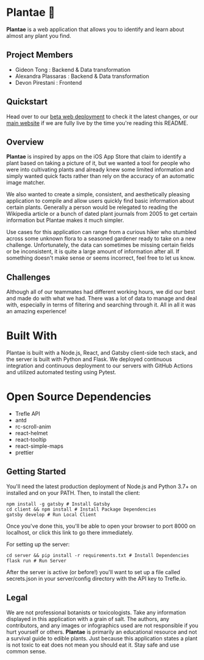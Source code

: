 # Plantae 🌱
**Plantae** is a web application that allows you to identify and learn about almost any plant you find.

## Project Members
- Gideon Tong : Backend & Data transformation
- Alexandra Plassaras : Backend & Data transformation
- Devon Pirestani : Frontend

## Quickstart
Head over to our [beta web deployment](https://dice-game-d967b.web.app/) to check it the latest changes, or our [main website](https://mygreenery.space/) if we are fully live by the time you're reading this README.

## Overview
__Plantae__ is inspired by apps on the iOS App Store that claim to identify a plant based on taking a picture of it, but we wanted a tool for people who were into cultivating plants and already knew some limited information and simply wanted quick facts rather than rely on the accuracy of an automatic image matcher.

We also wanted to create a simple, consistent, and aesthetically pleasing application to compile and allow users quickly find basic information about certain plants. Generally a person would be relegated to reading the Wikipedia article or a bunch of dated plant journals from 2005 to get certain information but Plantae makes it much simpler.

Use cases for this application can range from a curious hiker who stumbled across some unknown flora to a seasoned gardener ready to take on a new challenge. Unfortunately, the data can sometimes be missing certain fields or be inconsistent, it is quite a large amount of information after all. If something doesn't make sense or seems incorrect, feel free to let us know.

## Challenges
Although all of our teammates had different working hours, we did our best and made do with what we had. There was a lot of data to manage and deal with, especially in terms of filtering and searching through it. All in all it was an amazing experience!

# Built With
Plantae is built with a Node.js, React, and Gatsby client-side tech stack, and the server is built with Python and Flask. We deployed continuous integration and continuous deployment to our servers with GitHub Actions and utilized automated testing using Pytest.

# Open Source Dependencies
- Trefle API
- antd
- rc-scroll-anim
- react-helmet
- react-tooltip
- react-simple-maps
- prettier

## Getting Started
You'll need the latest production deployment of Node.js and Python 3.7+ on installed and on your PATH. Then, to install the client:

```
npm install -g gatsby # Install Gatsby
cd client && npm install # Install Package Dependencies
gatsby develop # Run Local Client
```

Once you've done this, you'll be able to open your browser to port 8000 on localhost, or click this link to go there immediately.

For setting up the server:
```
cd server && pip install -r requirements.txt # Install Dependencies
flask run # Run Server
```

After the server is active (or before!) you'll want to set up a file called secrets.json in your server/config directory with the API key to Trefle.io.

## Legal
We are not professional botanists or toxicologists. Take any information displayed in this application with a grain of salt. The authors, any contributors, and any images or infographics used are not responsible if you hurt yourself or others. **Plantae** is primarily an educational resource and not a survival guide to edible plants. Just because this application states a plant is not toxic to eat does not mean you should eat it. Stay safe and use common sense.
